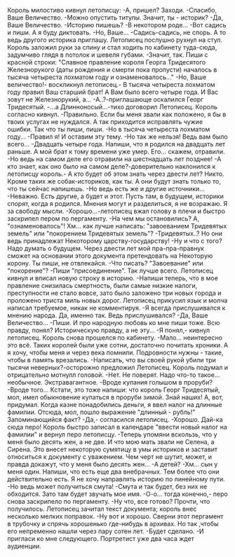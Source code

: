   Король милостиво кивнул летописцу:
-А, пришел? Заходи.
-Спасибо, Ваше Величество.
-Можно опустить титулы. Значит, ты - историк?
-Да, Ваше Величество.
-Историю пишешь?
-В некотором роде...
-Вот садись и пиши. А я буду диктовать.
-Но, Ваше...
-Садись-садись, не спорь. А то ведь другого историка приглашу.
Летописец послушно рухнул на стул. Король заложил руки за спину и стал ходить по кабинету туда-сюда, задумчиво глядя в потолок и шевеля губами.
-Значит, так. Пиши с красной строки: "Славное правление короля Георга Тридесятого Железнорукого (даты рождения и смерти пока пропусти) началось в тысяча четыреста лохматом году и ознаменовалось..."
-Но, Ваше величество!- воскликнул летописец.- В тысяча четыреста лохматом году правил Ваш старший брат! А Вам было всего четыре года. И Вас зовут не Железнорукий, а...
-А..?-приглашающе оскалился Георг Тридесятый.
-...а Длинноносый...-тихо договорил Летописец.
Король согласно кивнул.
-Правильно. Если бы меня звали как положено, я бы в твоих услугах не нуждался. А так приходится исправлять чужие ошибки. Так что ты пиши, пиши.
-Но в тысяча четыреста лохматом году...
-Правил я! И оставим эту тему.
-Но так же нельзя! Ведь вам было всего...
-Двадцать четыре года. Напиши, что я родился на двадцать лет раньше. А мой брат к тому времени уже умер. Его... скажем, отравили.
-Но ведь на самом деле его отравили на шестнадцать лет позднее!
-А кто знает, как оно было на самом деле?-доверительно наклонился к летописцу король.- А кто будет об этом знать через двести лет? Никто. Кроме таких же собак-историков, как ты. А они будут знать только то, что ты сейчас напишешь.
-Но ведь есть же и другие источники...
-Неважно. Есть другие, а будет и этот. Пусть там, в будущем, историки спорят, когда я родился. Мнения могут и разделиться, я не возражаю. Я за свободу мысли.
-Хорошо...-летописец вжал голову в плечи и быстро заскрипел пером по пергаменту.
-На чем мы остановились? А, "ознаменовалось"! Хм... как лучше написать: "завоеванием Тридевятых земель" или "покорением Тридевятых земель"?
-Тридевятых..? Но они ведь принадлежат Некоторому царству-государству!
-Ну и что с того? Надо думать о будущем. Через двести лет мой пра-пра-правнук сможет на основании этого документа претендовать на Некоторую корону. Ты пиши, не отвлекайся.
-Что писать? "Завоевание" или "покорение"?
-Пиши "присоединение". Так лучше всего.
Летописец кивнул и вписал новую строку в историю.
-Напиши теперь, что в мое правление снизилась смертность, были самые низкие налоги, преступности не стало вовсе, зато было заложено три новых города и проложено триста миль новых дорог.
Летописец прикусил язык и молча написал требуемое, никак не комментируя.
-Я всегда прислушивался к мнению народа. Да, именно так. Ведь прислушивался?
-Да, Ваше Величество...
-Пиши. И про народную любовь ко мне пиши тоже. Всю правду, понял? Историческую правду, а не эту...
-Я понял,- кивнул летописец.
Король снова прошелся по кабинету.
-Мало... неинтересно это всё. Таких королей были уже сотни, достаточно почитать хроники. А я хочу, чтобы меня и через века помнили. Подровности нужны - такие, чтобы в память врезались.
-Написать, что вы своей рукой убили три тысячи неверных?-осторожно предложил Летописец. Король подумал и отрицательно мотнулл головой.
-Нет. Не поверят. Надо что-то такое... необычное. Экстравагантное.
-Вроде купания голышом в проруби?
-Вроде того... Кстати, это тоже напиши: что король Георг Тридесятый, мол, имел обыкновение купаться в проруби зимой. Знай наших! А, вот, придумал. Когда казне понадобились деньги, я ввел налог на длинные фамилии. Отсюда, мол, пошло выражение "длинный - рубль!" Запоминающийся факт?
-Да,- согласился летописец.
-Хорошо. Дай-ка сюда перо!
Король быстро записал в календаре "ввести новый налог на фамилии" и вернул перо летописцу.
-Теперь упомяни вскользь, что у меня было десять жен, а не две. И что мою мать звали не Селена, а Сирена. Это внесет некоторую сумятицу в умы историков и заставит относиться к документу с уважением. Чем черт не шутит, может, и правда докажут, что у меня было десять жен...
-А детей?
-Хм... сын у меня один. Напиши, что есть еще два внебрачных. Тем более что они действительно есть. Я не хочу направлять историю по линейному пути.
-Но ведь может получиться смута!
-Смута и так будет, без них не обходится. Зато там будет звучать мое имя.
-О-о... тогда конечно,- перо снова заскрипело по пергаменту.
-Ну что, все готово? Прочти, что получилось.
Летописец зачитал текст документа; король внес несколько мелких поправок.
-Ну вот и хорошо. Сверни этот пергамент в трубочку и спрячь хорошенько где-нибудь в архивах. Но так ,чтобы его непременно нашли через пару сотен лет.
-Будет сделано.
-И пригласи ко мне следующего. Портретист уже два часа ждет аудиенции.    